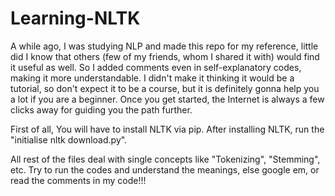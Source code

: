 # Learning-NLTK

A while ago, I was studying NLP and made this repo for my reference, 
little did I know that others (few of my friends, whom I shared it with) would find it useful as well.
So I added comments even in self-explanatory codes, making it more understandable.
I didn't make it thinking it would be a tutorial, so don't expect it to be a course,
but it is definitely gonna help you a lot if you are a beginner.
Once you get started, the Internet is always a few clicks away for guiding you the path further.


First of all, You will have to install NLTK via pip.
After installing NLTK, run the "initialise nltk download.py".

All rest of the files deal with single concepts like "Tokenizing", "Stemming", etc.
Try to run the codes and understand the meanings, else google em, or read the comments in my code!!!
